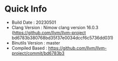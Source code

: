 # Quick Info
* Build Date : 20230501
* Clang Version : Nimow clang version 16.0.3 (https://github.com/llvm/llvm-project bd6783b380768bd35f37e0034dccf6c5736dd031)
* Binutils Version : master
* Compiled Based : https://github.com/llvm/llvm-project/commit/bd6783b3

